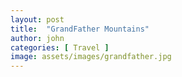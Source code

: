 ```yaml
---
layout: post
title:  "GrandFather Mountains"
author: john
categories: [ Travel ]
image: assets/images/grandfather.jpg
---
```

